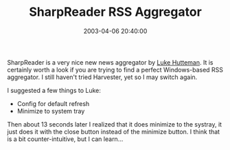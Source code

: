 ﻿---
layout: post
title: "SharpReader RSS Aggregator"
comments: false
date: 2003-04-06 20:40:00
categories:
 - Technology
subtext-id: 88d5f572-a2d5-41a4-895a-604a9b232401
alias: /blog/SharpReader-RSS-Aggregator.aspx
---


SharpReader is a very nice new news aggregator by [Luke Hutteman](http://www.hutteman.com/weblog/). It is certainly worth a look if you are trying to find a perfect Windows-based RSS aggregator. I still haven't tried Harvester, yet so I may switch again.

I suggested a few things to Luke:

  * Config for default refresh
  * Minimize to system tray

Then about 13 seconds later I realized that it does minimize to the systray, it just does it with the close button instead of the minimize button. I think that is a bit counter-intuitive, but I can learn...
